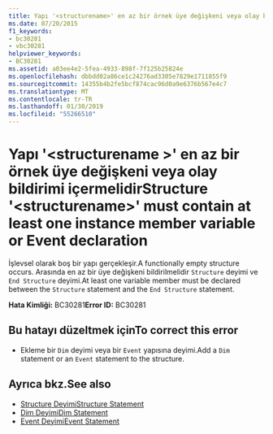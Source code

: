 ```yaml
---
title: Yapı '<structurename>' en az bir örnek üye değişkeni veya olay bildirimi içermelidir
ms.date: 07/20/2015
f1_keywords:
- bc30281
- vbc30281
helpviewer_keywords:
- BC30281
ms.assetid: a03ee4e2-5fea-4933-898f-7f125b25824e
ms.openlocfilehash: dbbdd02a86ce1c24276ad3305e7829e1711855f9
ms.sourcegitcommit: 14355b4b2fe5bcf874cac96d0a9e6376b567e4c7
ms.translationtype: MT
ms.contentlocale: tr-TR
ms.lasthandoff: 01/30/2019
ms.locfileid: "55266510"
---
```

# <a name="structure-structurename-must-contain-at-least-one-instance-member-variable-or-event-declaration"></a><span data-ttu-id="40e60-102">Yapı '\<structurename >' en az bir örnek üye değişkeni veya olay bildirimi içermelidir</span><span class="sxs-lookup"><span data-stu-id="40e60-102">Structure '\<structurename>' must contain at least one instance member variable or Event declaration</span></span>
<span data-ttu-id="40e60-103">İşlevsel olarak boş bir yapı gerçekleşir.</span><span class="sxs-lookup"><span data-stu-id="40e60-103">A functionally empty structure occurs.</span></span> <span data-ttu-id="40e60-104">Arasında en az bir üye değişkeni bildirilmelidir `Structure` deyimi ve `End Structure` deyimi.</span><span class="sxs-lookup"><span data-stu-id="40e60-104">At least one variable member must be declared between the `Structure` statement and the `End Structure` statement.</span></span>  
  
 <span data-ttu-id="40e60-105">**Hata Kimliği:** BC30281</span><span class="sxs-lookup"><span data-stu-id="40e60-105">**Error ID:** BC30281</span></span>  
  
## <a name="to-correct-this-error"></a><span data-ttu-id="40e60-106">Bu hatayı düzeltmek için</span><span class="sxs-lookup"><span data-stu-id="40e60-106">To correct this error</span></span>  
  
-   <span data-ttu-id="40e60-107">Ekleme bir `Dim` deyimi veya bir `Event` yapısına deyimi.</span><span class="sxs-lookup"><span data-stu-id="40e60-107">Add a `Dim` statement or an `Event` statement to the structure.</span></span>  
  
## <a name="see-also"></a><span data-ttu-id="40e60-108">Ayrıca bkz.</span><span class="sxs-lookup"><span data-stu-id="40e60-108">See also</span></span>
- [<span data-ttu-id="40e60-109">Structure Deyimi</span><span class="sxs-lookup"><span data-stu-id="40e60-109">Structure Statement</span></span>](../../visual-basic/language-reference/statements/structure-statement.md)
- [<span data-ttu-id="40e60-110">Dim Deyimi</span><span class="sxs-lookup"><span data-stu-id="40e60-110">Dim Statement</span></span>](../../visual-basic/language-reference/statements/dim-statement.md)
- [<span data-ttu-id="40e60-111">Event Deyimi</span><span class="sxs-lookup"><span data-stu-id="40e60-111">Event Statement</span></span>](../../visual-basic/language-reference/statements/event-statement.md)
